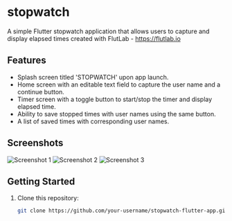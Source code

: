 # stopwatch

A simple Flutter stopwatch application that allows users to capture and display elapsed times created with FlutLab - https://flutlab.io

## Features

- Splash screen titled 'STOPWATCH' upon app launch.
- Home screen with an editable text field to capture the user name and a continue button.
- Timer screen with a toggle button to start/stop the timer and display elapsed time.
- Ability to save stopped times with user names using the same button.
- A list of saved times with corresponding user names.

## Screenshots

![Screenshot 1](screenshots/screenshot1.png)
![Screenshot 2](screenshots/screenshot2.png)
![Screenshot 3](screenshots/screenshot3.png)

## Getting Started

1. Clone this repository:

   ```bash
   git clone https://github.com/your-username/stopwatch-flutter-app.git
